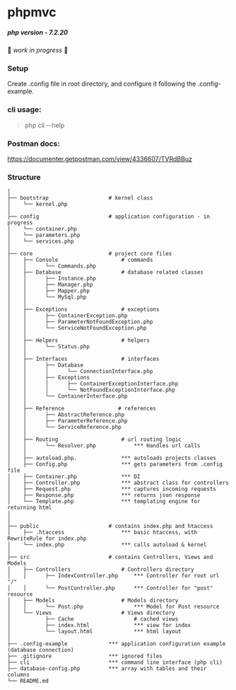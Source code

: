 
# phpmvc
##### php version - 7.2.20
🚧 *work in progress* 🚧

### Setup
Create .config file in root directory, and configure it following the .config-example.
    
### cli usage:
> php cli --help

### Postman docs:
https://documenter.getpostman.com/view/4336607/TVRdBBuz

### Structure
    
    │
    ├── bootstrap                   # kernel class
    │    └── kernel.php                 
    │
    ├── config                      # application configuration - in progress
    │    └── container.php   
    │    └── parameters.php 
    │    └── services.php              
    │
    ├── core                        # project core files
    │    ├── Console                    # commands
    │    │      └── Commands.php                
    │    ├── Database                   # database related classes
    │    │      ├── Instance.php
    │    │      ├── Manager.php
    │    │      ├── Mapper.php
    │    │      └── MySql.php
    │    │
    │    ├── Exceptions                 # exceptions
    │    │      ├── ContainerException.php
    │    │      ├── ParameterNotFoundException.php
    │    │      └── ServiceNotFoundException.php
    │    │
    │    ├── Helpers                    # helpers
    │    │      └── Status.php      
    │    │
    │    ├── Interfaces                 # interfaces
    │    │      ├── Database
    │    │      │      └── ConnectionInterface.php
    │    │      ├── Exceptions
    │    │      │      ├── ContainerExceptionInterface.php
    │    │      │      └── NotFoundExceptionInterface.php
    │    │      └── ContainerInterface.php
    │    │        
    │    ├── Reference                 # references
    │    │      ├── AbstractReference.php
    │    │      ├── ParameterReference.php
    │    │      └── ServiceReference.php
    │    │
    │    ├── Routing                    # url routing logic
    │    │      └── Resolver.php            *** Handles url calls
    │    │
    │    ├── autoload.php.              *** autoloads projects classes
    │    ├── Config.php                 *** gets parameters from .config file
    │    ├── Container.php              *** DI
    │    ├── Controller.php             *** abstract class for controllers
    │    ├── Request.php                *** captures incoming requests
    │    ├── Response.php               *** returns json response
    │    └── Template.php               *** templating engine for returning html
    │
    │
    ├── public                      # contains index.php and htaccess
    │    ├── .htaccess                  *** basic htaccess, with RewriteRule for index.php
    │    └── index.php                  *** calls autoload & kernel
    │
    ├── src                         # contains Controllers, Views and Models
    │    ├── Controllers                # Controllers directory
    │    │      ├── IndexController.php     *** Controller for root url "/"
    │    │      └── PostController.php      *** Controller for "post" resource
    │    ├── Models                     # Models directory
    │    │      └── Post.php                *** Model for Post resource
    │    └── Views                      # Views directory
    │           ├── Cache                   # cached views
    │           ├── index.html              *** view for index
    │           └── layout.html             *** html layout
    │
    ├── .config-example             *** application configuration example (database connection)
    ├── .gitignore                  *** ignored files
    ├── cli                         *** command line interface (php cli)
    ├── database-config.php         *** array with tables and their columns
    └── README.md
    

